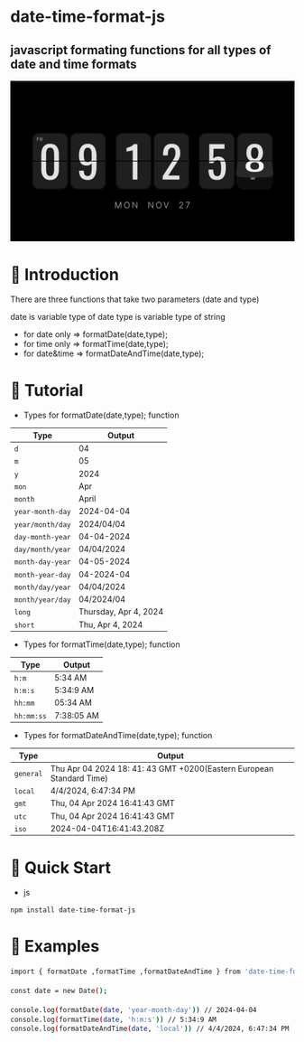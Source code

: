 # date-time-format-js

## javascript formating functions for all types of date and time formats

![alt text](https://github.com/yotr/date-time-format-js/blob/main/date-time-format-js.png)

# 🤖 Introduction

There are three functions that take two parameters (date and type)

 date is variable type of date
 type is variable type of string

- for date only => formatDate(date,type);
- for time only => formatTime(date,type);
- for date&time => formatDateAndTime(date,type);

# 🚨 Tutorial

-  Types for formatDate(date,type); function

| Type | Output |
| --- | --- |
| `d` | 04 |
| `m` | 05 |
| `y` | 2024 |
| `mon` | Apr |
| `month` | April |
| `year-month-day` | 2024-04-04 |
| `year/month/day` | 2024/04/04 |
| `day-month-year` | 04-04-2024 |
| `day/month/year` | 04/04/2024 |
| `month-day-year` | 04-05-2024 |
| `month-year-day` | 04-2024-04 |
| `month/day/year` | 04/04/2024 |
| `month/year/day` | 04/2024/04 |
| `long` | Thursday, Apr 4, 2024 |
| `short` | Thu, Apr 4, 2024 |

-  Types for formatTime(date,type); function

| Type | Output |
| --- | --- |
| `h:m` | 5:34 AM |
| `h:m:s` | 5:34:9 AM |
| `hh:mm` | 05:34 AM |
| `hh:mm:ss` | 7:38:05 AM |

-  Types for formatDateAndTime(date,type); function

| Type | Output |
| --- | --- |
| `general` | Thu Apr 04 2024 18: 41: 43 GMT +0200(Eastern European Standard Time) |
| `local` | 4/4/2024, 6:47:34 PM |
| `gmt` | Thu, 04 Apr 2024 16:41:43 GMT |
| `utc` | Thu, 04 Apr 2024 16:41:43 GMT |
| `iso` | 2024-04-04T16:41:43.208Z |

# 🤸 Quick Start

- js

```bash
npm install date-time-format-js
```


# 🚀 Examples


```bash
import { formatDate ,formatTime ,formatDateAndTime } from 'date-time-format-js';

const date = new Date();

console.log(formatDate(date, 'year-month-day')) // 2024-04-04
console.log(formatTime(date, 'h:m:s')) // 5:34:9 AM
console.log(formatDateAndTime(date, 'local')) // 4/4/2024, 6:47:34 PM

```